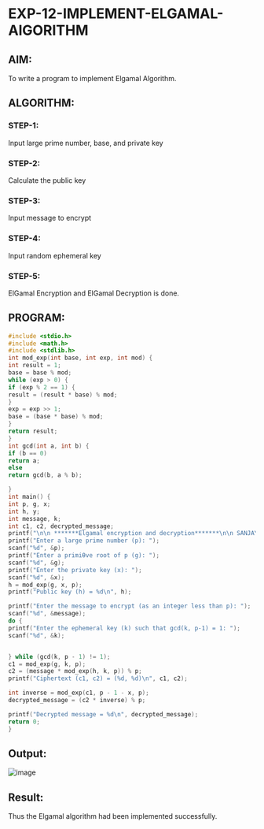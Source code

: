 # EXP-12-IMPLEMENT-ELGAMAL-AlGORITHM

## AIM:
To write a program to implement Elgamal Algorithm.

## ALGORITHM:

### STEP-1: 
Input large prime number, base, and private key
### STEP-2:
Calculate the public key
### STEP-3: 
Input message to encrypt
### STEP-4: 
Input random ephemeral key
### STEP-5: 
ElGamal Encryption and ElGamal Decryption is done.

## PROGRAM:
```c
#include <stdio.h>
#include <math.h>
#include <stdlib.h>
int mod_exp(int base, int exp, int mod) {
int result = 1;
base = base % mod;
while (exp > 0) {
if (exp % 2 == 1) {
result = (result * base) % mod;
}
exp = exp >> 1; 
base = (base * base) % mod;
}
return result;
}
int gcd(int a, int b) {
if (b == 0)
return a;
else
return gcd(b, a % b);

}
int main() {
int p, g, x; 
int h, y;
int message, k; 
int c1, c2, decrypted_message; 
printf("\n\n *******Elgamal encryption and decryption*******\n\n SANJAY S 212223040184\n\n");
printf("Enter a large prime number (p): ");
scanf("%d", &p);
printf("Enter a primiƟve root of p (g): ");
scanf("%d", &g);
printf("Enter the private key (x): ");
scanf("%d", &x);
h = mod_exp(g, x, p);
printf("Public key (h) = %d\n", h);

printf("Enter the message to encrypt (as an integer less than p): ");
scanf("%d", &message);
do {
printf("Enter the ephemeral key (k) such that gcd(k, p-1) = 1: ");
scanf("%d", &k);


} while (gcd(k, p - 1) != 1);
c1 = mod_exp(g, k, p); 
c2 = (message * mod_exp(h, k, p)) % p; 
printf("Ciphertext (c1, c2) = (%d, %d)\n", c1, c2);

int inverse = mod_exp(c1, p - 1 - x, p); 
decrypted_message = (c2 * inverse) % p; 

printf("Decrypted message = %d\n", decrypted_message);
return 0;
}
```
## Output:

![image](https://github.com/user-attachments/assets/cf21eabe-896b-496e-9dae-6baa5b1d5938)

## Result:
Thus the Elgamal algorithm had been implemented successfully.

